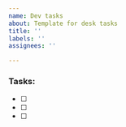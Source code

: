 ```yaml
---
name: Dev tasks
about: Template for desk tasks
title: ''
labels: ''
assignees: ''

---
```


### Tasks:

- [ ]

- [ ]

- [ ]
